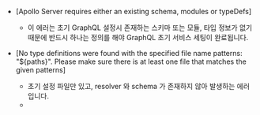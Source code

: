 
- [Apollo Server requires either an existing schema, modules or typeDefs]
  - 이 에러는 초기 GraphQL 설정시 존재하는 스키마 또는 모듈, 타입 정보가 없기 때문에 반드시 하나는 정의를 해야 GraphQL 초기 서비스 세팅이 완료됩니다.

- [No type definitions were found with the specified file name patterns: "${paths}". Please make sure there is at least one file that matches the given patterns]
  - 초기 설정 파일만 있고, resolver 와 schema 가 존재하지 않아 발생하는 에러 입니다.
  - 